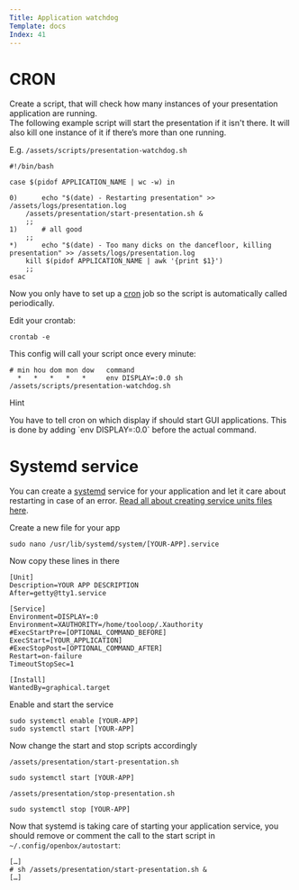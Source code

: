 ```yaml
---
Title: Application watchdog
Template: docs
Index: 41
---
```


# CRON

Create a script, that will check how many instances of your presentation application are running.  
The following example script will start the presentation if it isn't there. It will also kill one instance of it if there’s more than one running.

E.g. `/assets/scripts/presentation-watchdog.sh`

<pre><code class="language-bash">#!/bin/bash

case $(pidof APPLICATION_NAME | wc -w) in

0)      echo "$(date) - Restarting presentation" >> /assets/logs/presentation.log
    /assets/presentation/start-presentation.sh &
    ;;
1)      # all good
    ;;
*)      echo "$(date) - Too many dicks on the dancefloor, killing presentation" >> /assets/logs/presentation.log
    kill $(pidof APPLICATION_NAME | awk '{print $1}')
    ;;
esac
</code></pre>

Now you only have to set up a [cron](https://en.wikipedia.org/wiki/Cron) job so the script is automatically called periodically.

Edit your crontab:
<pre class="command-line" data-prompt="~$"><code class="language-bash">crontab -e</code></pre>

This config will call your script once every minute:

<pre><code class="language-yaml"># min hou dom mon dow   command
  *   *   *   *   *     env DISPLAY=:0.0 sh /assets/scripts/presentation-watchdog.sh
</code></pre>

<article class="message is-info">
  <div class="message-header">
    <p>Hint</p>
  </div>
  <div class="message-body">
    You have to tell cron on which display if should start GUI applications. This is done by adding `env DISPLAY=:0.0` before the actual command.
  </div>
</article>

# Systemd service

You can create a [systemd](https://freedesktop.org/wiki/Software/systemd/) service for your application and let it care about restarting in case of an error.
[Read all about creating service units files here](https://www.freedesktop.org/software/systemd/man/systemd.service.html).

Create a new file for your app

<pre class="command-line" data-prompt="~$"><code class="language-bash">sudo nano /usr/lib/systemd/system/[YOUR-APP].service</code></pre>

Now copy these lines in there

<pre><code class="language-bash">[Unit]
Description=YOUR APP DESCRIPTION
After=getty@tty1.service

[Service]
Environment=DISPLAY=:0
Environment=XAUTHORITY=/home/tooloop/.Xauthority
#ExecStartPre=[OPTIONAL_COMMAND_BEFORE]
ExecStart=[YOUR_APPLICATION]
#ExecStopPost=[OPTIONAL_COMMAND_AFTER]
Restart=on-failure
TimeoutStopSec=1

[Install]
WantedBy=graphical.target
</code></pre>

Enable and start the service

<pre class="command-line" data-prompt="~$"><code class="language-bash">sudo systemctl enable [YOUR-APP]
sudo systemctl start [YOUR-APP]</code></pre>

Now change the start and stop scripts accordingly

`/assets/presentation/start-presentation.sh`  
<pre><code class="language-bash">sudo systemctl start [YOUR-APP]</code></pre>

`/assets/presentation/stop-presentation.sh`  
<pre><code class="language-bash">sudo systemctl stop [YOUR-APP]</code></pre>

Now that systemd is taking care of starting your application service, you should remove or comment the call to the start script in `~/.config/openbox/autostart`:
<pre><code class="language-bash">[…]
# sh /assets/presentation/start-presentation.sh &
[…]</code></pre>